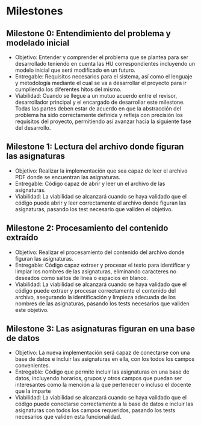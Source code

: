 # Milestones
## Milestone 0: Entendimiento del problema y modelado inicial
* Objetivo: Entender y comprender el problema que se plantea para ser desarrollado teniendo en cuenta las HU correspondientes incluyendo un modelo inicial que será modificado en un futuro.
* Entregable: Requisitos necesarios para el sistema, así como el lenguaje y metodología mediante el cual se va a desarrollar el proyecto para ir cumpliendo los diferentes hitos del mismo.
* Viabilidad: Cuando se llegue a un mutuo acuerdo entre el revisor, desarrollador principal y el encargado de desarrollar este milestone. Todas las partes deben estar de acuerdo en que la abstracción del problema ha sido correctamente definida y refleja con precisión los requisitos del proyecto, permitiendo así avanzar hacia la siguiente fase del desarrollo.

## Milestone 1: Lectura del archivo donde figuran las asignaturas
* Objetivo: Realizar la implementación que sea capaz de leer el archivo PDF donde se encuentran las asignaturas.
* Entregable: Código capaz de abrir y leer un el archivo de las asignaturas.
* Viabilidad: La viabilidad se alcanzará cuando se haya validado que el código puede abrir y leer correctamente el archivo donde figuran las asignaturas, pasando los test necesario que validen el objetivo.

## Milestone 2: Procesamiento del contenido extraído
* Objetivo: Realizar el procesamiento del contenido del archivo donde figuran las asignaturas.
* Entregable: Código capaz extraer y procesar el texto para identificar y limpiar los nombres de las asignaturas, eliminando caracteres no deseados como saltos de línea o espacios en blanco.
* Viabilidad: La viabilidad se alcanzará cuando se haya validado que el código puede extraer y procesar correctamente el contenido del archivo, asegurando la identificación y limpieza adecuada de los nombres de las asignaturas, pasando los tests necesarios que validen este objetivo.

## Milestone 3: Las asignaturas figuran en una base de datos
* Objetivo: La nueva implementación será capaz de conectarse con una base de datos e incluir las asignaturas en ella, con los todos los campos convenientes.
* Entregable: Código que permite incluir las asignaturas en una base de datos, incluyendo horarios, grupos y otros campos que puedan ser interesantes como la mención a la que pertenecer o incluso el docente que la imparte
* Viabilidad: La viabilidad se alcanzará cuando se haya validado que el código puede conectarse correctamente a la base de datos e incluir las asignaturas con todos los campos requeridos, pasando los tests necesarios que validen esta funcionalidad.